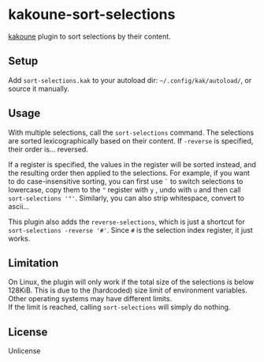 # kakoune-sort-selections

[kakoune](http://kakoune.org) plugin to sort selections by their content.

## Setup

Add `sort-selections.kak` to your autoload dir: `~/.config/kak/autoload/`, or source it manually.

## Usage

With multiple selections, call the `sort-selections` command. The selections are sorted lexicographically based on their content. If `-reverse` is specified, their order is... reversed.

If a register is specified, the values in the register will be sorted instead, and the resulting order then applied to the selections.
For example, if you want to do case-insensitive sorting, you can first use `` ` `` to switch selections to lowercase, copy them to the `"` register with `y` , undo with `u` and then call `sort-selections '"'`. Similarly, you can also strip whitespace, convert to ascii...

This plugin also adds the  `reverse-selections`, which is just a shortcut for `sort-selections -reverse '#'`. Since `#` is the selection index register, it just works.

## Limitation

On Linux, the plugin will only work if the total size of the selections is below 128KiB. This is due to the (hardcoded) size limit of environment variables. Other operating systems may have different limits.  
If the limit is reached, calling `sort-selections` will simply do nothing.

## License

Unlicense
